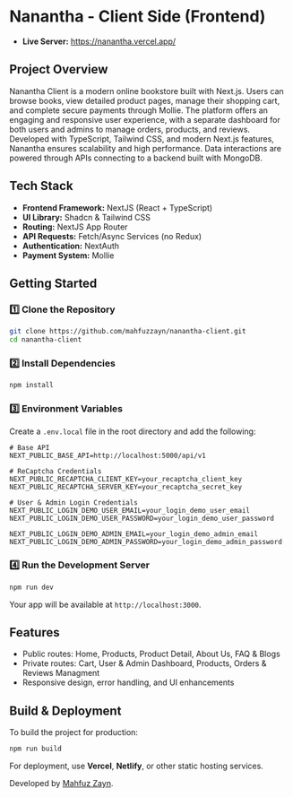 # Nanantha - Client Side (Frontend)

- **Live Server:** https://nanantha.vercel.app/

## **Project Overview**

Nanantha Client is a modern online bookstore built with Next.js. Users can browse books, view detailed product pages, manage their shopping cart, and complete secure payments through Mollie. The platform offers an engaging and responsive user experience, with a separate dashboard for both users and admins to manage orders, products, and reviews. Developed with TypeScript, Tailwind CSS, and modern Next.js features, Nanantha ensures scalability and high performance. Data interactions are powered through APIs connecting to a backend built with MongoDB.

## **Tech Stack**

- **Frontend Framework:** NextJS (React + TypeScript)
- **UI Library:** Shadcn & Tailwind CSS
- **Routing:** NextJS App Router
- **API Requests:** Fetch/Async Services (no Redux)
- **Authentication:** NextAuth
- **Payment System:** Mollie

## **Getting Started**

### **1️⃣ Clone the Repository**

```sh
git clone https://github.com/mahfuzzayn/nanantha-client.git
cd nanantha-client
```

### **2️⃣ Install Dependencies**

```sh
npm install
```

### **3️⃣ Environment Variables**

Create a `.env.local` file in the root directory and add the following:

```env
# Base API
NEXT_PUBLIC_BASE_API=http://localhost:5000/api/v1

# ReCaptcha Credentials
NEXT_PUBLIC_RECAPTCHA_CLIENT_KEY=your_recaptcha_client_key
NEXT_PUBLIC_RECAPTCHA_SERVER_KEY=your_recaptcha_secret_key

# User & Admin Login Credentials
NEXT_PUBLIC_LOGIN_DEMO_USER_EMAIL=your_login_demo_user_email
NEXT_PUBLIC_LOGIN_DEMO_USER_PASSWORD=your_login_demo_user_password

NEXT_PUBLIC_LOGIN_DEMO_ADMIN_EMAIL=your_login_demo_admin_email
NEXT_PUBLIC_LOGIN_DEMO_ADMIN_PASSWORD=your_login_demo_admin_password
```

### **4️⃣ Run the Development Server**

```sh
npm run dev
```

Your app will be available at `http://localhost:3000`.

## **Features**

-   Public routes: Home, Products, Product Detail, About Us, FAQ & Blogs
-   Private routes: Cart, User & Admin Dashboard, Products, Orders & Reviews Managment
-   Responsive design, error handling, and UI enhancements

## **Build & Deployment**

To build the project for production:

```sh
npm run build
```

For deployment, use **Vercel**, **Netlify**, or other static hosting services.

Developed by [Mahfuz Zayn](https://mahfuzzayn.netlify.app/).
